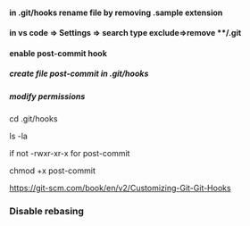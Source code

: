 #### in .git/hooks rename file by removing .sample extension

#### in vs code => Settings => search type exclude=>remove \*\*/.git

#### enable post-commit hook

##### create file post-commit in .git/hooks

##### modify permissions

cd .git/hooks

ls -la

if not -rwxr-xr-x for post-commit

chmod +x post-commit

https://git-scm.com/book/en/v2/Customizing-Git-Git-Hooks

### Disable rebasing
